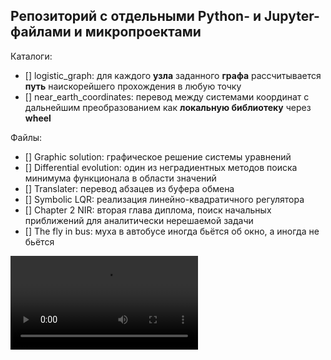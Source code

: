 Репозиторий с отдельными Python- и Jupyter-файлами и микропроектами
----------

Каталоги:
- [] logistic_graph: для каждого **узла** заданного **графа** рассчитывается **путь** наискорейшего прохождения в любую точку
- [] near_earth_coordinates: перевод между системами координат с дальнейшим преобразованием как **локальную библиотеку** через **wheel**

Файлы:
- [] Graphic solution: графическое решение системы уравнений
- [] Differential evolution: один из неградиентных методов поиска минимума функционала в области значений
- [] Translater: перевод абзацев из буфера обмена
- [] Symbolic LQR: реализация линейно-квадратичного регулятора
- [] Chapter 2 NIR: вторая глава диплома, поиск начальных приближений для аналитически нерешаемой задачи
- [] The fly in bus: муха в автобусе иногда бьётся об окно, а иногда не бьётся

![](https://github.com/PernatiyZybr/Python/storage/res_3.avi)
